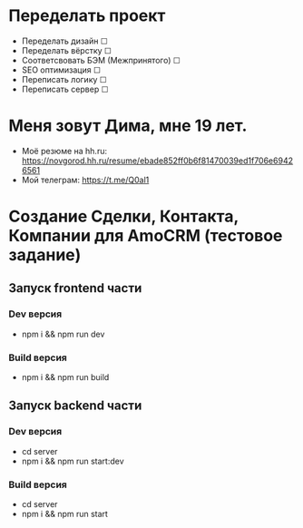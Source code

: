 # Переделать проект
-  Переделать дизайн &#9744;
-  Переделать вёрстку &#9744;
  -  Соответсвовать БЭМ (Межпринятого) &#9744;
  -  SEO оптимизация &#9744;
-  Переписать логику &#9744;
-  Переписать сервер &#9744;
# Меня зовут Дима, мне 19 лет.
- Моё резюме на hh.ru: https://novgorod.hh.ru/resume/ebade852ff0b6f81470039ed1f706e69426561
- Мой телеграм: https://t.me/Q0al1
# Создание Сделки, Контакта, Компании для AmoCRM (тестовое задание)
## Запуск frontend части
### Dev версия
- npm i && npm run dev
### Build версия
- npm i && npm run build
## Запуск backend части
### Dev версия
- cd server
- npm i && npm run start:dev
### Build версия
- cd server
- npm i && npm run start
